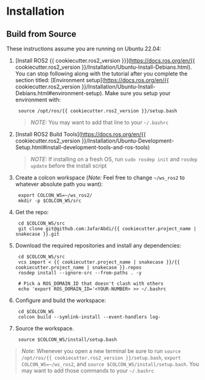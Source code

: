 # Installation

## Build from Source

These instructions assume you are running on Ubuntu 22.04:

1. [Install ROS2 {{ cookiecutter.ros2_version }}](https://docs.ros.org/en/{{ cookiecutter.ros2_version }}/Installation/Ubuntu-Install-Debians.html). You can stop following along with the tutorial after you complete the section titled: [Environment setup](https://docs.ros.org/en/{{ cookiecutter.ros2_version }}/Installation/Ubuntu-Install-Debians.html#environment-setup). Make sure you setup your environment with:

        source /opt/ros/{{ cookiecutter.ros2_version }}/setup.bash

   > *NOTE:* You may want to add that line to your `~/.bashrc`

2. [Install ROS2 Build Tools](https://docs.ros.org/en/{{ cookiecutter.ros2_version }}/Installation/Ubuntu-Development-Setup.html#install-development-tools-and-ros-tools)

   > *NOTE:* If installing on a fresh OS, run `sudo rosdep init` and `rosdep update` before the install script

3. Create a colcon workspace (*Note:* Feel free to change `~/ws_ros2` to whatever absolute path you want):

        export COLCON_WS=~/ws_ros2/
        mkdir -p $COLCON_WS/src

4. Get the repo:

        cd $COLCON_WS/src
        git clone git@github.com:JafarAbdi/{{ cookiecutter.project_name | snakecase }}.git

5. Download the required repositories and install any dependencies:

        cd $COLCON_WS/src
        vcs import < {{ cookiecutter.project_name | snakecase }}/{{ cookiecutter.project_name | snakecase }}.repos
        rosdep install --ignore-src --from-paths . -y

        # Pick a ROS_DOMAIN_ID that doesn't clash with others
        echo 'export ROS_DOMAIN_ID='<YOUR-NUMBER> >> ~/.bashrc

7. Configure and build the workspace:

        cd $COLCON_WS
        colcon build --symlink-install --event-handlers log-

8. Source the workspace.

        source $COLCON_WS/install/setup.bash

> *Note*: Whenever you open a new terminal be sure to run `source /opt/ros/{{ cookiecutter.ros2_version }}/setup.bash`, `export COLCON_WS=~/ws_ros2`, and `source $COLCON_WS/install/setup.bash`. You may want to add those commands to your `~/.bashrc`
